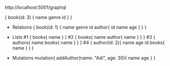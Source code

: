 http://localhost:5001/graphql

{
  book(id: 3) {
    name
    genre
    id
  }
}

* Relations
{
  book(id: 1) {
    name
    genre
    id
    author{
      id
      name
      age
    }
  }
}

* Lists
#1
{
  books{
  	name
	}
}
#2
{
  books{
  	name
    author{
      name
    }
	}
}
#3
{
  authors{
  	name
    books{
      name
    }
	}
}
#4
{
	author(id: 2){
  	name
    age
    id
    books{
      name
    }
  }
}

* Mutations
mutation{
  addAuthor(name: "Adi", age: 30){
    name
    age
  }
}